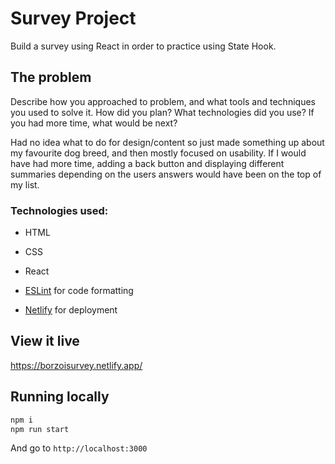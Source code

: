 # Survey Project

Build a survey using React in order to practice using State Hook.

## The problem

Describe how you approached to problem, and what tools and techniques you used to solve it. How did you plan? What technologies did you use? If you had more time, what would be next?

Had no idea what to do for design/content so just made something up about my favourite dog breed, and then mostly focused on usability. If I would have had more time, adding a back button and displaying different summaries depending on the users answers would have been on the top of my list. 

### Technologies used:

- HTML
- CSS
- React

- [ESLint](https://eslint.org/) for code formatting
- [Netlify](https://www.netlify.com/) for deployment


## View it live

https://borzoisurvey.netlify.app/


## Running locally

```sh
npm i
npm run start
```

And go to `http://localhost:3000`